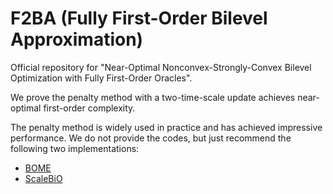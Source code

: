 # F2BA (Fully First-Order Bilevel Approximation)

Official repository for "Near-Optimal Nonconvex-Strongly-Convex Bilevel Optimization with Fully First-Order Oracles".

We prove the penalty method with a two-time-scale update achieves near-optimal first-order complexity. 

The penalty method is widely used in practice and has achieved impressive performance. We do not provide the codes, but just recommend the following two implementations:

* [BOME](https://github.com/Cranial-XIX/BOME)
* [ScaleBiO](https://github.com/2003pro/ScaleBiO)
